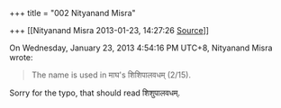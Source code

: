 +++
title = "002 Nityanand Misra"

+++
[[Nityanand Misra	2013-01-23, 14:27:26 [Source](https://groups.google.com/g/bvparishat/c/vrls2O2DwIs)]]



  
  
On Wednesday, January 23, 2013 4:54:16 PM UTC+8, Nityanand Misra wrote:

>   
> The name is used in माघ's शिशिपालवधम् (2/15).  
>   

Sorry for the typo, that should read शिशुपालवधम्.  
  

